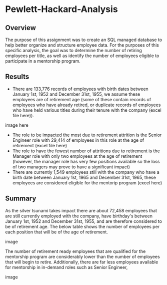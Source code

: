 # Pewlett-Hackard-Analysis

## Overview
The purpose of this assignment was to create an SQL managed database to help better organize and structure employee data. For the purposes of this specific analysis, the goal was to determine the number of retiring employees per title, as well as identify the number of employees eligible to participate in a mentorship program.

## Results
- There are 133,776 records of employees with birth dates between January 1st, 1952 and December 31st, 1955, we assume these employees are of retirement age (some of these contain records of employees who have already retired, or duplicate records of employees who have held various titles during their tenure with the company (excel file here)).

image here

- The role to be impacted the most due to retirement attrition is the Senior Engineer role with 29,414 of employees in this role at the age of retirement (excel file here)
- The role to have the fewest number of attritions due to retirement is the Manager role with only two employees at the age of retirement (however, the manager role has very few positions available so the loss of two managers may prove to have a significant impact)
- There are currently 1,549 employees still with the company who have a birth date between January 1st, 1965 and December 31st, 1965, these employees are considered eligible for the mentorip program (excel here)

## Summary 
As the silver tsunami takes impact there are about 72,458 employees that are still currently employed with the company, have birthday's between January 1st, 1952 and December 31st, 1955, and are therefore considered to be of retirement age. The below table shows the number of employees per each position that will be of the age of retirement.

image

The number of retirement ready employees that are qualified for the mentorship program are considerably lower than the number of employees that will begin to retire. Additionally, there are far less employees available for mentorship in in-demand roles such as Senior Engineer,

image
